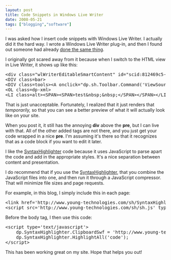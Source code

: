 ```yaml
---
layout: post
title: Code Snippets in Windows Live Writer
date: 2008-05-21
tags: ["blogging","software"]
---
```


I was asked how I insert code snippets with Windows Live Writer. I actually did it the hard way. I wrote a Windows Live Writer plug-in, and then I found out someone had already [done the same thing](http://www.codeplex.com/wlwSyntaxHighlighter).

I originally got scared away from it because when I switch to the HTML view in Live Writer, it shows up like this:

   <div class="wlWriterSmartContent" id="scid:812469c5-0cb0-4c63-8c15-c81123a09de7:fb6df324-42a8-4e46-959f-35188301bad4" style="padding-right: 0px; display: inline; padding-left: 0px; float: none; padding-bottom: 0px; margin: 0px; padding-top: 0px"><pre name="code" class="xml">&lt;div class="wlWriterEditableSmartContent" id="scid:812469c5-0cb0-4c63-8c15-c81123a09de7:19d17d14-ac74-45e7-9276-5c6a3031b09d" style="padding-right: 0px; display: inline; padding-left: 0px; float: none; padding-bottom: 0px; margin: 0px; padding-top: 0px"&gt;&lt;DIV class=dp-highlighter&gt;
&lt;DIV class=bar&gt;
&lt;DIV class=tools&gt;&lt;A onclick="dp.sh.Toolbar.Command('ViewSource',this);return false;" href="about:blank#"&gt;view plain&lt;/A&gt;&lt;A onclick="dp.sh.Toolbar.Command('CopyToClipboard',this);return false;" href="about:blank#"&gt;copy to clipboard&lt;/A&gt;&lt;A onclick="dp.sh.Toolbar.Command('PrintSource',this);return false;" href="about:blank#"&gt;print&lt;/A&gt;&lt;A onclick="dp.sh.Toolbar.Command('About',this);return false;" href="about:blank#"&gt;?&lt;/A&gt;&lt;/DIV&gt;&lt;/DIV&gt;
&lt;OL class=dp-xml&gt;
&lt;LI class=alt&gt;&lt;SPAN&gt;&lt;SPAN&gt;test&amp;nbsp;&amp;nbsp;&lt;/SPAN&gt;&lt;/SPAN&gt;&lt;/LI&gt;&lt;/OL&gt;&lt;/DIV&gt;&lt;PRE class=xml style="DISPLAY: none" name="code"&gt;test&lt;/PRE&gt;</pre></div>

That is just unacceptable. Fortunately, I realized that it just renders that _temporarily,_ so that you can see a better preview of what it will actually look like on your site.

When you post it, it still has the annoying **div** above the **pre**, but I can live with that. All of the other added tags are not there, and you just get your code wrapped in a nice **pre**. I'm assuming it's there so that it recognizes that as a code block if you want to edit it later.

I like the [SyntaxHighlighter](http://code.google.com/p/syntaxhighlighter/) code because it uses JavaScript to parse apart the code and add in the appropriate styles. It's a nice separation between content and presentation.

I do recommend that if you use the [SyntaxHighlighter](http://code.google.com/p/syntaxhighlighter/), that you combine the JavaScript files into one, and then run it through a JavaScript compressor. That will minimize file sizes and page requests.

For example, in this blog, I simply include this in each page:

  <div class="wlWriterSmartContent" id="scid:812469c5-0cb0-4c63-8c15-c81123a09de7:374cb349-69a2-40dc-b70f-e1f7a2f65692" style="padding-right: 0px; display: inline; padding-left: 0px; float: none; padding-bottom: 0px; margin: 0px; padding-top: 0px"><pre name="code" class="js">&lt;link href='http://www.young-technologies.com/sh/SyntaxHighlighter.css' rel='stylesheet' type='text/css'/&gt;
&lt;script src='http://www.young-technologies.com/sh/sh.js' type='text/javascript'&gt;&lt;/script&gt;</pre></div>

Before the body tag, I then use this code:

  <div class="wlWriterSmartContent" id="scid:812469c5-0cb0-4c63-8c15-c81123a09de7:3f83052d-4be3-4367-b5ef-ceb11b84ff81" style="padding-right: 0px; display: inline; padding-left: 0px; float: none; padding-bottom: 0px; margin: 0px; padding-top: 0px"><pre name="code" class="js">&lt;script type='text/javascript'&gt;
	dp.SyntaxHighlighter.ClipboardSwf = 'http://www.young-technologies.com/sh/clipboard.swf';
	dp.SyntaxHighlighter.HighlightAll('code');
&lt;/script&gt;
</pre></div>

This has been working great on my site. Hope that helps you out!